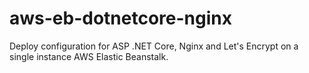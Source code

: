 # aws-eb-dotnetcore-nginx

 Deploy configuration for ASP .NET Core, Nginx and Let's Encrypt on a single instance AWS Elastic Beanstalk.